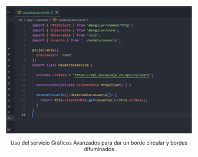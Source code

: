 <div align='center'>
    <img  src="src/assets/img-reporte/img1.png">
    <p>Uso del servicio Gráficos Avanzados para dar un borde circular y bordes difuminados</p>
</div>